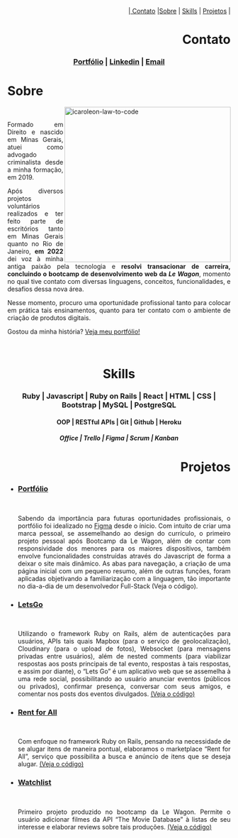 <p align="right">
  |<a href="#heading-contato"> Contato</a> 
  |<a href="#heading-sobre">Sobre</a> |
  <a href="#heading-skills"> Skills</a> |
  <a href="#heading-projetos"> Projetos</a> |
</p>

<h1 align="right" id="heading-contato"> Contato </h1> 
  <h3 align="center"><a href="https://icaroleon.dev/" target="blank">Portfólio</a> |
    <a href="https://www.linkedin.com/in/icaroleon" target="_blank">Linkedin</a> |
    <a href = "mailto:icvieiramg@gmail.com"> Email </a> 
  </h3>

<h1 align="left" id="heading-sobre"> Sobre </h1>
<div>
 <img src="https://i.ibb.co/NLpDRCr/6358887-preview-rev-1-1.png" alt="icaroleon-law-to-code" align="right" height="350px" width="375px">
  <br>
  <p align="justify"> Formado em Direito e nascido em Minas Gerais, atuei como advogado criminalista desde a minha formação, em 2019. </p>
  <p align="justify"> Após diversos projetos voluntários realizados e ter feito parte de escritórios tanto em Minas Gerais quanto no Rio de Janeiro, <strong> em 2022 </strong> dei voz à minha antiga paixão pela tecnologia e<strong> resolvi transacionar de carreira, concluindo  o bootcamp de desenvolvimento web da <em> Le Wagon</strong></em>, momento no qual tive contato com diversas linguagens, conceitos, funcionalidades, e desafios dessa nova área. </p>
  <p align="justify"> Nesse momento, procuro uma oportunidade profissional tanto para colocar em prática tais ensinamentos, quanto para ter contato com o ambiente de criação de produtos digitais. </p>
  <p align="justify"> Gostou da minha história? <a href="https://icaroleon.dev/"> Veja meu portfólio! </a></p>
</div>
<br>
<h1 align="center" id="heading-skills"> Skills </h1> 

  <h3 align="center"> Ruby | Javascript | Ruby on Rails | React | HTML | CSS | Bootstrap | MySQL | PostgreSQL  </h3>
  <h4 align="center"> OOP | RESTful APIs | Git | Github | Heroku </h4>
  <h5 align="center"> Office | Trello | Figma | Scrum | Kanban </h5>


<h1 align="right" id="heading-projetos"> Projetos </h1> 
<ul>
  <li><h3><a href="https://icaroleon.dev" target="_blank"> Portfólio </a></h3></li>
    <br>
    <p align="justify">Sabendo da importância para futuras oportunidades profissionais, o portfólio foi idealizado no <a href="https://www.figma.com/file/oFcPji135OTxtGRWmgIJyA/Portf%C3%B3lio?node-id=0%3A1" target="_blank"> Figma</a>  desde o ínicio. Com intuito de criar uma marca pessoal, se assemelhando ao design do currículo, o primeiro projeto pessoal após Bootcamp da Le Wagon, além de contar com responsividade dos menores para os maiores dispositivos, também envolve funcionalidades construídas através do Javascript de forma a deixar o site mais dinâmico. As abas para navegação, a criação de uma página inicial com um pequeno resumo, além de outras funções, foram aplicadas objetivando a familiarização com a linguagem, tão importante no dia-a-dia de um desenvolvedor Full-Stack (Veja o código).</a> <p>

  <li><h3><a href="https://www.letsgo-social.com.br" target="_blank"> LetsGo </a></h3></li>
    <br>
    <p align="justify">Utilizando o framework Ruby on Rails, além de autenticações para usuários, APIs tais quais Mapbox (para o serviço de geolocalização), Cloudinary (para o upload de fotos), Websocket (para mensagens privadas entre usuários), além de nested comments (para viabilizar respostas aos posts principais de tal evento, respostas à tais respostas, e assim por diante), o “Lets Go” é um aplicativo web que se assemelha à uma rede social, possibilitando ao usuário anunciar eventos (públicos ou privados), confirmar presença, conversar com seus amigos, e comentar nos posts dos eventos divulgados. <a href="https://github.com/lucca1998byu/letsgo"> (Veja o código)</a> <p>
  
  <li><h3><a href="https://rent-for-all.herokuapp.com"> Rent for All </a></h3></li>
    <br>
    <p align="justify">Com enfoque no framework Ruby on Rails, pensando na necessidade de se alugar itens de maneira pontual, elaboramos o  marketplace “Rent for All”, serviço que possibilita a busca e anúncio de itens que se deseja alugar.
 <a href="https://github.com/gessicahug/rent_for_all"> (Veja o código)</a> <p>
  
   <li><h3><a href="#"> Watchlist </a></h3></li>
    <br>
    <p align="justify">Primeiro projeto produzido no bootcamp da Le Wagon. Permite o usuário adicionar filmes da API “The Movie Database” à listas de seu interesse e elaborar reviews sobre tais produções.
    <a href="https://www.letsgo-social.com.br"> (Veja o código)</a> <p>
</ul>


          
          
